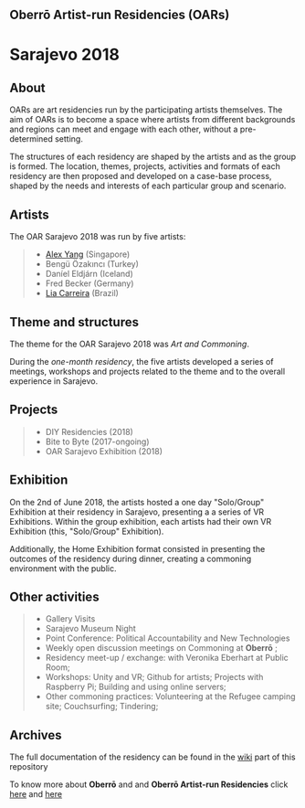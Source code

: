 
## Oberrō Artist-run Residencies (OARs) 

# Sarajevo 2018

## **About** 

OARs are art residencies run by the participating artists themselves. The aim of OARs is to become a space where artists from different backgrounds and regions can meet and engage with each other, without a pre-determined setting.

The structures of each residency are shaped by the artists and as the group is formed. The location, themes, projects, activities and formats of each residency are then proposed and developed on a case-base process, shaped by the needs and interests of each particular group and scenario.

## **Artists** 

The OAR Sarajevo 2018 was run by five artists: 

> - [Alex Yang](@alexalexyang) (Singapore) 
> - Bengü Özakıncı (Turkey)
> - Daníel Eldjárn (Iceland)
> - Fred Becker (Germany)
> - [Lia Carreira](https://liacarreira.com/) (Brazil)

## **Theme and structures**

The theme for the OAR Sarajevo 2018 was *Art and Commoning*. 

During the *one-month residency*, the five artists developed a series of meetings, workshops and projects related to the theme and to the overall experience in Sarajevo. 

## **Projects** 

> - DIY Residencies (2018)  
> - Bite to Byte (2017-ongoing) 
> - OAR Sarajevo Exhibition (2018)

## **Exhibition** 

On the 2nd of June 2018, the artists hosted a one day "Solo/Group" Exhibition at their residency in Sarajevo, presenting a a series of VR Exhibitions. Within the group exhibition, each artists had their own VR Exhibition (this, "Solo/Group" Exhibition). 

Additionally, the Home Exhibition format consisted in presenting the outcomes of the residency during dinner, creating a commoning environment with the public. 

## **Other activities** 

> - Gallery Visits
> - Sarajevo Museum Night
> - Point Conference: Political Accountability and New Technologies
> - Weekly open discussion meetings on Commoning at **Oberrō** ; 
> - Residency meet-up / exchange: with Veronika Eberhart at Public Room; 
> - Workshops: Unity and VR; Github for artists; Projects with Raspberry Pi; Building and using online servers; 
> - Other commoning practices: Volunteering at the Refugee camping site; Couchsurfing; Tindering; 

## **Archives**

The full documentation of the residency can be found in the [wiki](https://github.com/OAResidencies/Sarajevo2018/wiki) part of this repository

To know more about **Oberrō** and and **Oberrō Artist-run Residencies** click [here](https://oberro.github.io/) and [here](https://oaresidencies.github.io/)
